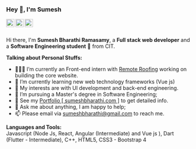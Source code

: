 
### Hey 👋, I'm Sumesh

<a href="https://www.linkedin.com/in/sumeshbharathi/">
  <img align="left" alt="Sumesh's LinkdeIn" width="22px" src="https://cdn.jsdelivr.net/npm/simple-icons@v3/icons/linkedin.svg" />
</a>
 
<a href="https://www.instagram.com/sumeshbharathi/">
  <img align="left" alt="Sumesh's Instagram" width="22px" src="https://cdn.jsdelivr.net/npm/simple-icons@v3/icons/instagram.svg" />
</a>
<a href="https://www.facebook.com/sumeshbharathi.r">
  <img align="left" alt="Sumesh's Facebook" width="22px" src="https://cdn.jsdelivr.net/npm/simple-icons@v3/icons/facebook.svg" />
</a>

<br />
<br />

Hi there, I'm **Sumesh Bharathi Ramasamy**, a **Full stack web developer** and a **Software Engineering student** 🚀 from CIT. 



**Talking about Personal Stuffs:**

- 👨🏽‍💻 I’m currently an Front-end intern with [Remote Roofing](https://www.remoteroofing.com/) working on building the core website.
- 🌱 I’m currently learning new web technology frameworks (Vue js) 
- 🤔 My interests are with UI development and back-end engineering.
- 💼 I’m pursuing a Master's degree in Software Engineering;
- 📝 See my [Portfolio [ sumeshbharathi.com ]](https://sumeshbharathi.com) to get detailed info.
- 💬 Ask me about anything, I am happy to help;
- 📫 Please email via sumeshbharathi@gmail.com to reach me.


**Languages and Tools:**  
Javascript (Node Js, React, Angular (Intermediate) and Vue js ),  Dart (Flutter - Intermediate), C++,
HTML5, CSS3 - Bootstrap 4




